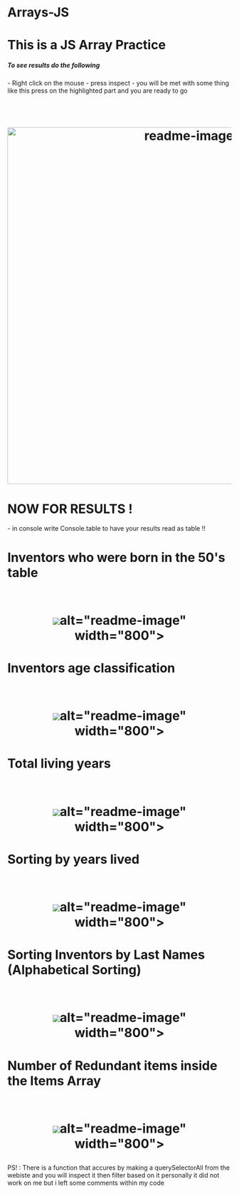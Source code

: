# Arrays-JS

<h1> This is  a JS Array Practice </h1>

<h5> To see results do the following </h5>
- Right click on the mouse 
- press inspect 
- you will be met with some thing like this press on the highlighted part and you are ready to go 
<h1 align="center">
  <br>
  <img src="![image](https://github.com/RMUR99/Arrays-JS/assets/85951306/849bc28e-79b3-45f2-ae5f-125db6c6632d)" alt="readme-image" width="800">
  <br>
</h1>

<h1>NOW FOR RESULTS !</h1>
- in console write Console.table to have your results read as table !! 

<h1>Inventors who were born in the 50's table </h1>
<h1 align="center">
  <br>
  <img src="![image](https://github.com/RMUR99/Arrays-JS/assets/85951306/ba88a183-59de-43e4-a8c1-e4330fad5cff)"

 alt="readme-image" width="800">
  <br>
</h1>


<h1>Inventors age classification  </h1>
<h1 align="center">
  <br>
  <img src="![image](https://github.com/RMUR99/Arrays-JS/assets/85951306/c7ec5b9c-d020-4203-b3e0-c7206e4c62c3)"


 alt="readme-image" width="800">
  <br>
</h1>

<h1>Total living years  </h1>
<h1 align="center">
  <br>
  <img src="![image](https://github.com/RMUR99/Arrays-JS/assets/85951306/6bf335ef-7e4d-4739-89fa-7f1bf1924795)"



 alt="readme-image" width="800">
  <br>
</h1>

<h1>Sorting by years lived  </h1>
<h1 align="center">
  <br>
  <img src="![image](https://github.com/RMUR99/Arrays-JS/assets/85951306/e9e0a5e5-33bc-41b3-9b7b-9efa8584628e)"




 alt="readme-image" width="800">
  <br>
</h1>


<h1>Sorting Inventors by Last Names (Alphabetical Sorting)  </h1>
<h1 align="center">
  <br>
  <img src="![image](https://github.com/RMUR99/Arrays-JS/assets/85951306/3704422a-4d14-4b78-bf9b-fc8663d9183f)"




 alt="readme-image" width="800">
  <br>
</h1>

<h1>Number of Redundant items inside the Items Array  </h1>
<h1 align="center">
  <br>
  <img src="![image](https://github.com/RMUR99/Arrays-JS/assets/85951306/026ffd21-c82e-47cb-af7a-e9efdae78f48)"






 alt="readme-image" width="800">
  <br>
</h1>


PS! : There is a function that accures by making a querySelectorAll from the webiste and you will inspect it then filter based on it personally it did not work on me but i left some comments within my code 



